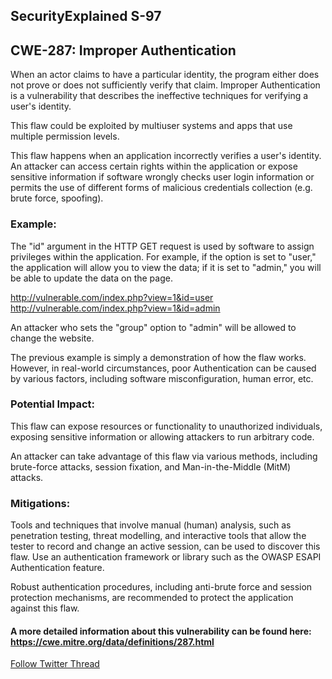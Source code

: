## SecurityExplained S-97

## CWE-287: Improper Authentication
 
When an actor claims to have a particular identity, the program either does not prove or does not sufficiently verify that claim.
Improper Authentication is a vulnerability that describes the ineffective techniques for verifying a user's identity.
 
This flaw could be exploited by multiuser systems and apps that use multiple permission levels.
 
This flaw happens when an application incorrectly verifies a user's identity. An attacker can access certain rights within the application or expose sensitive information if software wrongly checks user login information or permits the use of different forms of malicious credentials collection (e.g. brute force, spoofing).
 
### Example:
 
The "id" argument in the HTTP GET request is used by software to assign privileges within the application. For example, if the option is set to "user," the application will allow you to view the data; if it is set to "admin," you will be able to update the data on the page.
 
 
http://vulnerable.com/index.php?view=1&id=user
http://vulnerable.com/index.php?view=1&id=admin
 
An attacker who sets the "group" option to "admin" will be allowed to change the website.
 
The previous example is simply a demonstration of how the flaw works. However, in real-world circumstances, poor Authentication can be caused by various factors, including software misconfiguration, human error, etc.
 
 
 
### Potential Impact: 
 
This flaw can expose resources or functionality to unauthorized individuals, exposing sensitive information or allowing attackers to run arbitrary code.
 
An attacker can take advantage of this flaw via various methods, including brute-force attacks, session fixation, and Man-in-the-Middle (MitM) attacks.
 
 
### Mitigations: 
Tools and techniques that involve manual (human) analysis, such as penetration testing, threat modelling, and interactive tools that allow the tester to record and change an active session, can be used to discover this flaw.
Use an authentication framework or library such as the OWASP ESAPI Authentication feature.
 
Robust authentication procedures, including anti-brute force and session protection mechanisms, are recommended to protect the application against this flaw.
 


#### A more detailed information about this vulnerability can be found here: https://cwe.mitre.org/data/definitions/287.html



[Follow Twitter Thread](https://twitter.com/harshbothra_/status/1511954434007310336)
